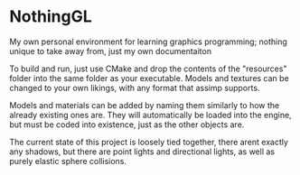 # NothingGL
My own personal environment for learning graphics programming; nothing unique to take away from, just my own documentaiton

To build and run, just use CMake and drop the contents of the "resources" folder into the same folder as your executable. Models and textures can be changed to your own likings, with any format that assimp supports.

Models and materials can be added by naming them similarly to how the already existing ones are. They will automatically be loaded into the engine, but must be coded into existence, just as the other objects are.

The current state of this project is loosely tied together, there arent exactly any shadows, but there are point lights and directional lights, as well as purely elastic sphere collisions.
